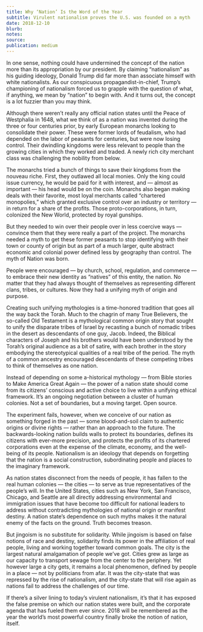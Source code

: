 ```yaml
---
title: Why ‘Nation’ Is the Word of the Year
subtitle: Virulent nationalism proves the U.S. was founded on a myth
date: 2018-12-10
blurb:
notes:
source:
publication: medium
---
```


In one sense, nothing could have undermined the concept of the nation more than its appropriation by our president. By claiming “nationalism” as his guiding ideology, Donald Trump did far more than associate himself with white nationalists. As our conspicuous propagandist-in-chief, Trump’s championing of nationalism forced us to grapple with the question of what, if anything, we mean by “nation” to begin with. And it turns out, the concept is a lot fuzzier than you may think.

Although there weren’t really any official nation states until the Peace of Westphalia in 1648, what we think of as a nation was invented during the three or four centuries prior, by early European monarchs looking to consolidate their power. These were former lords of feudalism, who had depended on the labor of peasants for centuries, but were now losing control. Their dwindling kingdoms were less relevant to people than the growing cities in which they worked and traded. A newly rich city merchant class was challenging the nobility from below.

The monarchs tried a bunch of things to save their kingdoms from the nouveau riche. First, they outlawed all local monies. Only the king could issue currency, he would be paid for it with interest, and — almost as important — his head would be on the coin. Monarchs also began making deals with their favorite, most loyal merchants called “chartered monopolies,” which granted exclusive control over an industry or territory — in return for a share of the profits. Those proto-corporations, in turn, colonized the New World, protected by royal gunships.

But they needed to win over their people over in less coercive ways — convince them that they were really a part of the project. The monarchs needed a myth to get these former peasants to stop identifying with their town or county of origin but as part of a much larger, quite abstract economic and colonial power defined less by geography than control. The myth of Nation was born.

People were encouraged — by church, school, regulation, and commerce — to embrace their new identity as “natives” of this entity, the nation. No matter that they had always thought of themselves as representing different clans, tribes, or cultures. Now they had a unifying myth of origin and purpose.

Creating such unifying mythologies is a time-honored tradition that goes all the way back the Torah. Much to the chagrin of many True Believers, the so-called Old Testament is a mythological common origin story that sought to unify the disparate tribes of Israel by recasting a bunch of nomadic tribes in the desert as descendants of one guy, Jacob. Indeed, the Biblical characters of Joseph and his brothers would have been understood by the Torah’s original audience as a bit of satire, with each brother in the story embodying the stereotypical qualities of a real tribe of the period. The myth of a common ancestry encouraged descendants of these competing tribes to think of themselves as one nation.

Instead of depending on some a-historical mythology — from Bible stories to Make America Great Again — the power of a nation state should come from its citizens’ conscious and active choice to live within a unifying ethical framework. It’s an ongoing negotiation between a cluster of human colonies. Not a set of boundaries, but a moving target. Open source.

The experiment fails, however, when we conceive of our nation as something forged in the past — some blood-and-soil claim to authentic origins or divine rights — rather than an approach to the future. The backwards-looking nation builds walls to protect its boundaries, defines its citizens with ever-more precision, and protects the profits of its chartered corporations even at the expense of the climate, economy, and the well-being of its people. Nationalism is an ideology that depends on forgetting that the nation is a social construction, subordinating people and places to the imaginary framework.

As nation states disconnect from the needs of people, it has fallen to the real human colonies — the cities — to serve as true representatives of the people’s will. In the United States, cities such as New York, San Francisco, Chicago, and Seattle are all directly addressing environmental and immigration issues that have become too difficult for national leaders to address without contradicting mythologies of national origin or manifest destiny. A nation state’s dependence on such myths makes it the natural enemy of the facts on the ground. Truth becomes treason.

But jingoism is no substitute for solidarity. While jingoism is based on false notions of race and destiny, solidarity finds its power in the affiliation of real people, living and working together toward common goals. The city is the largest natural amalgamation of people we’ve got. Cities grew as large as our capacity to transport sewage from the center to the periphery. Yet however large a city gets, it remains a local phenomenon, defined by people in a place — not by politicians from afar. It was the city-state that was repressed by the rise of nationalism, and the city-state that will rise again as nations fail to address the challenges of our time.

If there’s a silver lining to today’s virulent nationalism, it’s that it has exposed the false premise on which our nation states were built, and the corporate agenda that has fueled them ever since. 2018 will be remembered as the year the world’s most powerful country finally broke the notion of nation, itself.
